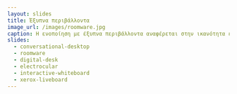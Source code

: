 ```yaml
---
layout: slides
title: Έξυπνα περιβάλλοντα 
image_url: /images/roomware.jpg
caption: Η ενοποίηση με έξυπνα περιβάλλοντα αναφέρεται στην ικανότητα ενός συστήματος ή τεχνολογίας να συνδέεται και να επικοινωνεί με άλλες έξυπνες συσκευές σε ένα χώρο χωρίς να απαιτείται η ενέργεια κάποιου χρήστη. Με λίγα λόγια, ενισχύει την αυτοματοποιήση, τον έλεγχο, και την επικοινωνία μέσα στον χώρο.
slides:
  - conversational-desktop
  - roomware
  - digital-desk
  - electrocular
  - interactive-whiteboard
  - xerox-liveboard
---
```


